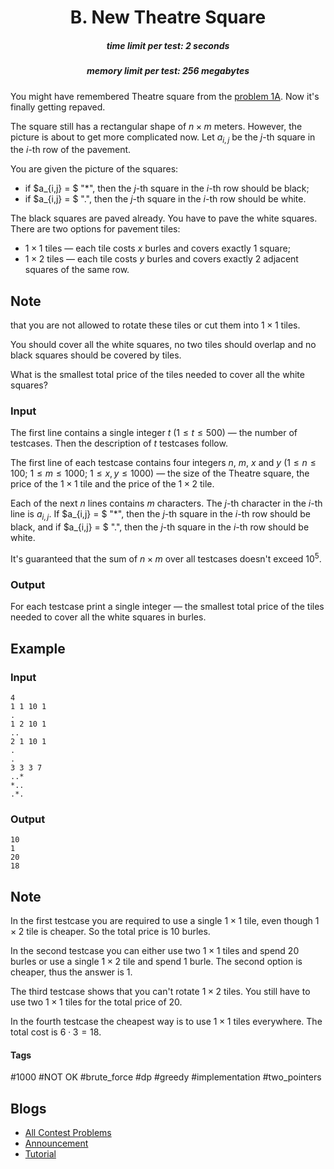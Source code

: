 <h1 style='text-align: center;'> B. New Theatre Square</h1>

<h5 style='text-align: center;'>time limit per test: 2 seconds</h5>
<h5 style='text-align: center;'>memory limit per test: 256 megabytes</h5>

You might have remembered Theatre square from the [problem 1A](https://codeforces.com/problemset/problem/1/A). Now it's finally getting repaved.

The square still has a rectangular shape of $n \times m$ meters. However, the picture is about to get more complicated now. Let $a_{i,j}$ be the $j$-th square in the $i$-th row of the pavement.

You are given the picture of the squares:

* if $a_{i,j} = $ "*", then the $j$-th square in the $i$-th row should be black;
* if $a_{i,j} = $ ".", then the $j$-th square in the $i$-th row should be white.

The black squares are paved already. You have to pave the white squares. There are two options for pavement tiles:

* $1 \times 1$ tiles — each tile costs $x$ burles and covers exactly $1$ square;
* $1 \times 2$ tiles — each tile costs $y$ burles and covers exactly $2$ adjacent squares of the same row. 
## Note

 that you are not allowed to rotate these tiles or cut them into $1 \times 1$ tiles.

You should cover all the white squares, no two tiles should overlap and no black squares should be covered by tiles.

What is the smallest total price of the tiles needed to cover all the white squares?

### Input

The first line contains a single integer $t$ ($1 \le t \le 500$) — the number of testcases. Then the description of $t$ testcases follow.

The first line of each testcase contains four integers $n$, $m$, $x$ and $y$ ($1 \le n \le 100$; $1 \le m \le 1000$; $1 \le x, y \le 1000$) — the size of the Theatre square, the price of the $1 \times 1$ tile and the price of the $1 \times 2$ tile.

Each of the next $n$ lines contains $m$ characters. The $j$-th character in the $i$-th line is $a_{i,j}$. If $a_{i,j} = $ "*", then the $j$-th square in the $i$-th row should be black, and if $a_{i,j} = $ ".", then the $j$-th square in the $i$-th row should be white.

It's guaranteed that the sum of $n \times m$ over all testcases doesn't exceed $10^5$.

### Output

For each testcase print a single integer — the smallest total price of the tiles needed to cover all the white squares in burles.

## Example

### Input


```text
4
1 1 10 1
.
1 2 10 1
..
2 1 10 1
.
.
3 3 3 7
..*
*..
.*.
```
### Output


```text
10
1
20
18
```
## Note

In the first testcase you are required to use a single $1 \times 1$ tile, even though $1 \times 2$ tile is cheaper. So the total price is $10$ burles.

In the second testcase you can either use two $1 \times 1$ tiles and spend $20$ burles or use a single $1 \times 2$ tile and spend $1$ burle. The second option is cheaper, thus the answer is $1$.

The third testcase shows that you can't rotate $1 \times 2$ tiles. You still have to use two $1 \times 1$ tiles for the total price of $20$.

In the fourth testcase the cheapest way is to use $1 \times 1$ tiles everywhere. The total cost is $6 \cdot 3 = 18$.



#### Tags 

#1000 #NOT OK #brute_force #dp #greedy #implementation #two_pointers 

## Blogs
- [All Contest Problems](../Educational_Codeforces_Round_88_(Rated_for_Div._2).md)
- [Announcement](../blogs/Announcement.md)
- [Tutorial](../blogs/Tutorial.md)
